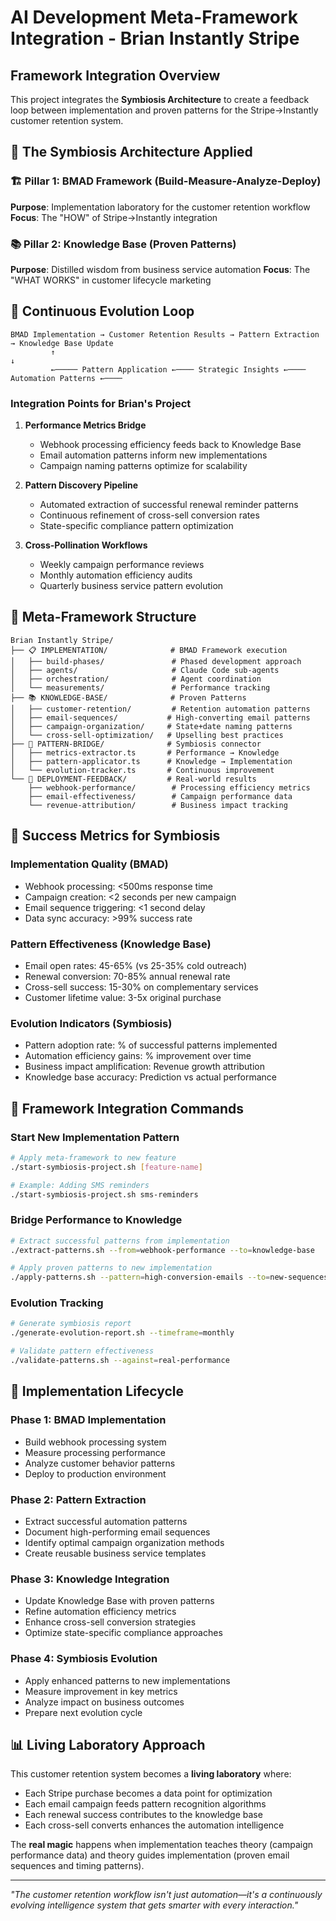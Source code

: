 # AI Development Meta-Framework Integration - Brian Instantly Stripe

## Framework Integration Overview

This project integrates the **Symbiosis Architecture** to create a feedback loop between implementation and proven patterns for the Stripe→Instantly customer retention system.

## 🌌 The Symbiosis Architecture Applied

### 🏗️ Pillar 1: BMAD Framework (Build-Measure-Analyze-Deploy)
**Purpose**: Implementation laboratory for the customer retention workflow
**Focus**: The "HOW" of Stripe→Instantly integration

### 📚 Pillar 2: Knowledge Base (Proven Patterns) 
**Purpose**: Distilled wisdom from business service automation
**Focus**: The "WHAT WORKS" in customer lifecycle marketing

## 🔄 Continuous Evolution Loop

```
BMAD Implementation → Customer Retention Results → Pattern Extraction → Knowledge Base Update
         ↑                                                                           ↓
         ←───── Pattern Application ←──── Strategic Insights ←──── Automation Patterns ←────
```

### Integration Points for Brian's Project

1. **Performance Metrics Bridge**
   - Webhook processing efficiency feeds back to Knowledge Base
   - Email automation patterns inform new implementations
   - Campaign naming patterns optimize for scalability

2. **Pattern Discovery Pipeline**
   - Automated extraction of successful renewal reminder patterns
   - Continuous refinement of cross-sell conversion rates
   - State-specific compliance pattern optimization

3. **Cross-Pollination Workflows**
   - Weekly campaign performance reviews
   - Monthly automation efficiency audits
   - Quarterly business service pattern evolution

## 🧬 Meta-Framework Structure

```
Brian Instantly Stripe/
├── 📋 IMPLEMENTATION/              # BMAD Framework execution
│   ├── build-phases/               # Phased development approach
│   ├── agents/                     # Claude Code sub-agents
│   ├── orchestration/              # Agent coordination
│   └── measurements/               # Performance tracking
├── 📚 KNOWLEDGE-BASE/              # Proven Patterns
│   ├── customer-retention/         # Retention automation patterns
│   ├── email-sequences/           # High-converting email patterns
│   ├── campaign-organization/     # State+date naming patterns
│   └── cross-sell-optimization/   # Upselling best practices
├── 🔄 PATTERN-BRIDGE/              # Symbiosis connector
│   ├── metrics-extractor.ts       # Performance → Knowledge
│   ├── pattern-applicator.ts      # Knowledge → Implementation
│   └── evolution-tracker.ts       # Continuous improvement
└── 🚀 DEPLOYMENT-FEEDBACK/         # Real-world results
    ├── webhook-performance/        # Processing efficiency metrics
    ├── email-effectiveness/        # Campaign performance data
    └── revenue-attribution/        # Business impact tracking
```

## 🎯 Success Metrics for Symbiosis

### Implementation Quality (BMAD)
- Webhook processing: <500ms response time
- Campaign creation: <2 seconds per new campaign
- Email sequence triggering: <1 second delay
- Data sync accuracy: >99% success rate

### Pattern Effectiveness (Knowledge Base)
- Email open rates: 45-65% (vs 25-35% cold outreach)
- Renewal conversion: 70-85% annual renewal rate
- Cross-sell success: 15-30% on complementary services
- Customer lifetime value: 3-5x original purchase

### Evolution Indicators (Symbiosis)
- Pattern adoption rate: % of successful patterns implemented
- Automation efficiency gains: % improvement over time
- Business impact amplification: Revenue growth attribution
- Knowledge base accuracy: Prediction vs actual performance

## 🔧 Framework Integration Commands

### Start New Implementation Pattern
```bash
# Apply meta-framework to new feature
./start-symbiosis-project.sh [feature-name]

# Example: Adding SMS reminders
./start-symbiosis-project.sh sms-reminders
```

### Bridge Performance to Knowledge
```bash
# Extract successful patterns from implementation
./extract-patterns.sh --from=webhook-performance --to=knowledge-base

# Apply proven patterns to new implementation
./apply-patterns.sh --pattern=high-conversion-emails --to=new-sequences
```

### Evolution Tracking
```bash
# Generate symbiosis report
./generate-evolution-report.sh --timeframe=monthly

# Validate pattern effectiveness
./validate-patterns.sh --against=real-performance
```

## 🚀 Implementation Lifecycle

### Phase 1: BMAD Implementation
- Build webhook processing system
- Measure processing performance
- Analyze customer behavior patterns
- Deploy to production environment

### Phase 2: Pattern Extraction
- Extract successful automation patterns
- Document high-performing email sequences
- Identify optimal campaign organization methods
- Create reusable business service templates

### Phase 3: Knowledge Integration
- Update Knowledge Base with proven patterns
- Refine automation efficiency metrics
- Enhance cross-sell conversion strategies
- Optimize state-specific compliance approaches

### Phase 4: Symbiosis Evolution
- Apply enhanced patterns to new implementations
- Measure improvement in key metrics
- Analyze impact on business outcomes
- Prepare next evolution cycle

## 📊 Living Laboratory Approach

This customer retention system becomes a **living laboratory** where:

- Each Stripe purchase becomes a data point for optimization
- Each email campaign feeds pattern recognition algorithms
- Each renewal success contributes to the knowledge base
- Each cross-sell converts enhances the automation intelligence

The **real magic** happens when implementation teaches theory (campaign performance data) and theory guides implementation (proven email sequences and timing patterns).

---

*"The customer retention workflow isn't just automation—it's a continuously evolving intelligence system that gets smarter with every interaction."*
